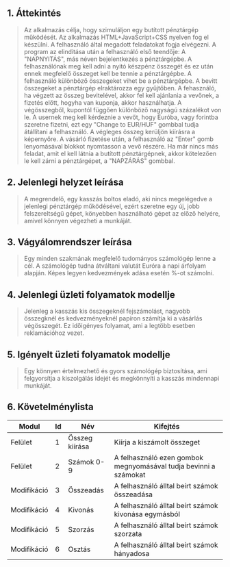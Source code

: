 ## 1. Áttekintés

> Az alkalmazás célja, hogy szimuláljon egy butított pénztárgép működését. Az alkalmazás HTML+JavaScript+CSS nyelven fog el készülni. A felhasználó által megadott feladatokat fogja elvégezni. A program az elindítása után a felhasználó első teendője: A "NAPNYITÁS", más néven bejelentkezés a pénztárgépbe. A felhasználónak meg kell adni a nyitó készpénz összegét és ez után ennek megfelelő összeget kell be tennie a pénztárgépbe. A felhasználó különböző összegeket vihet be a pénztárgépbe. A bevitt összegeket a pénztárgép elraktározza egy gyűjtőben. A fehasználó, ha végzett az összeg bevitelével, akkor fel kell ajánlania a vevőnek, a fizetés előtt, hogyha van kuponja, akkor használhatja. A végösszegből, kupontól függően különböző nagyságú százalékot von le. A usernek meg kell kérdeznie a vevőt, hogy Euróba, vagy forintba szeretne fizetni, ezt egy "Change to EUR/HUF" gombbal tudja átállítani a felhasználó. A végleges összeg kerüljön kiírásra a képernyőre. A vásárló fizetése után, a felhasználó az "Enter" gomb lenyomásával blokkot nyomtasson a vevő részére. Ha már nincs más feladat, amit el kell látnia a butított pénztárgépnek, akkor kötelezően le kell zárni a pénztárgépet, a "NAPZÁRÁS" gombbal.

## 2. Jelenlegi helyzet leírása

> A megrendelő, egy kasszás boltos eladó, aki nincs megelégedve a jelenlegi pénztárgép működésével, ezért szeretne egy új, jobb felszereltségű gépet, könyebben használható gépet az előző helyére, amivel könnyen végezheti a munkáját.

## 3. Vágyálomrendszer leírása

> Egy minden szakmának megfelelő tudományos számológép lenne a cél. A számológép tudna átváltani valutát Euróra a napi árfolyam alapján. Képes legyen kedvezmények adása esetén %-ot számolni.

## 4. Jelenlegi üzleti folyamatok modellje

> Jelenleg a kasszás kis összegeknél fejszámolást, nagyobb összegknél és kedvezményeknél papíron számítja ki a vásárlás végösszegét. Ez időigényes folyamat, ami a legtöbb esetben reklamációhoz vezet.

## 5. Igényelt üzleti folyamatok modellje

> Egy könnyen értelmezhető és gyors számológép biztosítása, ami felgyorsítja a kiszolgálás idejét és megkönnyíti a kasszás mindennapi munkáját.

## 6. Követelménylista

| Modul       | Id  | Név            | Kifejtés                                                         |
| ----------- | --- | -------------- | ---------------------------------------------------------------- |
| Felület     | 1   | Összeg kiírása | Kiírja a kiszámolt összeget                                      |
| Felület     | 2   | Számok 0-9     | A felhasználó ezen gombok megnyomásával tudja bevinni a számokat |
| Modifikáció | 3   | Összeadás      | A felhasználó álltal beírt számok összeadása                     |
| Modifikáció | 4   | Kivonás        | A felhasználó álltal beírt számok kivonása egymásból             |
| Modifikáció | 5   | Szorzás        | A felhasználó álltal beírt számok szorzata                       |
| Modifikáció | 6   | Osztás         | A felhasználó álltal beírt számok hányadosa                      |
